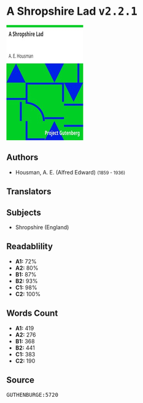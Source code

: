 # A Shropshire Lad <kbd>v2.2.1</kbd>

![](./cover.medium.jpg "")

## Authors


 - Housman, A. E. (Alfred Edward) <small>(1859 - 1936)</small>

## Translators



## Subjects


 - Shropshire (England)

## Readablility


 - **A1:** 72%
 - **A2:** 80%
 - **B1:** 87%
 - **B2:** 93%
 - **C1:** 98%
 - **C2:** 100%

## Words Count


 - **A1:** 419
 - **A2:** 276
 - **B1:** 368
 - **B2:** 441
 - **C1:** 383
 - **C2:** 190

## Source


<kbd>GUTHENBURGE:5720</kbd>
